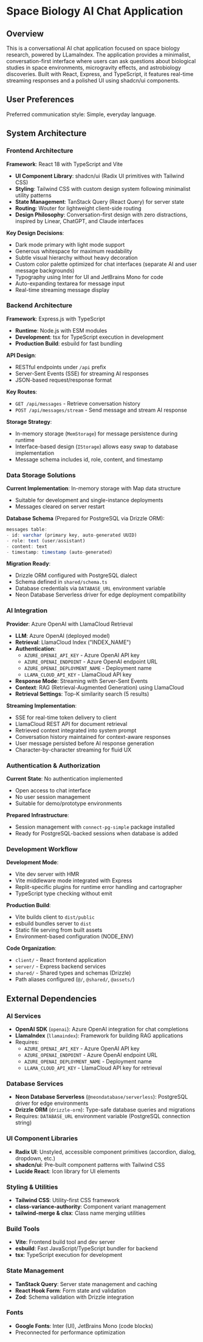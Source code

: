 # Space Biology AI Chat Application

## Overview

This is a conversational AI chat application focused on space biology research, powered by LLamaIndex. The application provides a minimalist, conversation-first interface where users can ask questions about biological studies in space environments, microgravity effects, and astrobiology discoveries. Built with React, Express, and TypeScript, it features real-time streaming responses and a polished UI using shadcn/ui components.

## User Preferences

Preferred communication style: Simple, everyday language.

## System Architecture

### Frontend Architecture

**Framework**: React 18 with TypeScript and Vite
- **UI Component Library**: shadcn/ui (Radix UI primitives with Tailwind CSS)
- **Styling**: Tailwind CSS with custom design system following minimalist utility patterns
- **State Management**: TanStack Query (React Query) for server state
- **Routing**: Wouter for lightweight client-side routing
- **Design Philosophy**: Conversation-first design with zero distractions, inspired by Linear, ChatGPT, and Claude interfaces

**Key Design Decisions**:
- Dark mode primary with light mode support
- Generous whitespace for maximum readability
- Subtle visual hierarchy without heavy decoration
- Custom color palette optimized for chat interfaces (separate AI and user message backgrounds)
- Typography using Inter for UI and JetBrains Mono for code
- Auto-expanding textarea for message input
- Real-time streaming message display

### Backend Architecture

**Framework**: Express.js with TypeScript
- **Runtime**: Node.js with ESM modules
- **Development**: tsx for TypeScript execution in development
- **Production Build**: esbuild for fast bundling

**API Design**:
- RESTful endpoints under `/api` prefix
- Server-Sent Events (SSE) for streaming AI responses
- JSON-based request/response format

**Key Routes**:
- `GET /api/messages` - Retrieve conversation history
- `POST /api/messages/stream` - Send message and stream AI response

**Storage Strategy**:
- In-memory storage (`MemStorage`) for message persistence during runtime
- Interface-based design (`IStorage`) allows easy swap to database implementation
- Message schema includes id, role, content, and timestamp

### Data Storage Solutions

**Current Implementation**: In-memory storage with Map data structure
- Suitable for development and single-instance deployments
- Messages cleared on server restart

**Database Schema** (Prepared for PostgreSQL via Drizzle ORM):
```typescript
messages table:
- id: varchar (primary key, auto-generated UUID)
- role: text (user/assistant)
- content: text
- timestamp: timestamp (auto-generated)
```

**Migration Ready**:
- Drizzle ORM configured with PostgreSQL dialect
- Schema defined in `shared/schema.ts`
- Database credentials via `DATABASE_URL` environment variable
- Neon Database Serverless driver for edge deployment compatibility

### AI Integration

**Provider**: Azure OpenAI with LlamaCloud Retrieval
- **LLM**: Azure OpenAI (deployed model)
- **Retrieval**: LlamaCloud Index ("INDEX_NAME")
- **Authentication**: 
  - `AZURE_OPENAI_API_KEY` - Azure OpenAI API key
  - `AZURE_OPENAI_ENDPOINT` - Azure OpenAI endpoint URL
  - `AZURE_OPENAI_DEPLOYMENT_NAME` - Deployment name
  - `LLAMA_CLOUD_API_KEY` - LlamaCloud API key
- **Response Mode**: Streaming with Server-Sent Events
- **Context**: RAG (Retrieval-Augmented Generation) using LlamaCloud
- **Retrieval Settings**: Top-K similarity search (5 results)

**Streaming Implementation**:
- SSE for real-time token delivery to client
- LlamaCloud REST API for document retrieval
- Retrieved context integrated into system prompt
- Conversation history maintained for context-aware responses
- User message persisted before AI response generation
- Character-by-character streaming for fluid UX

### Authentication & Authorization

**Current State**: No authentication implemented
- Open access to chat interface
- No user session management
- Suitable for demo/prototype environments

**Prepared Infrastructure**:
- Session management with `connect-pg-simple` package installed
- Ready for PostgreSQL-backed sessions when database is added

### Development Workflow

**Development Mode**:
- Vite dev server with HMR
- Vite middleware mode integrated with Express
- Replit-specific plugins for runtime error handling and cartographer
- TypeScript type checking without emit

**Production Build**:
- Vite builds client to `dist/public`
- esbuild bundles server to `dist`
- Static file serving from built assets
- Environment-based configuration (NODE_ENV)

**Code Organization**:
- `client/` - React frontend application
- `server/` - Express backend services  
- `shared/` - Shared types and schemas (Drizzle)
- Path aliases configured (`@/`, `@shared/`, `@assets/`)

## External Dependencies

### AI Services
- **OpenAI SDK** (`openai`): Azure OpenAI integration for chat completions
- **LlamaIndex** (`llamaindex`): Framework for building RAG applications
- Requires: 
  - `AZURE_OPENAI_API_KEY` - Azure OpenAI API key
  - `AZURE_OPENAI_ENDPOINT` - Azure OpenAI endpoint URL  
  - `AZURE_OPENAI_DEPLOYMENT_NAME` - Deployment name
  - `LLAMA_CLOUD_API_KEY` - LlamaCloud API key for retrieval

### Database Services
- **Neon Database Serverless** (`@neondatabase/serverless`): PostgreSQL driver for edge environments
- **Drizzle ORM** (`drizzle-orm`): Type-safe database queries and migrations
- Requires: `DATABASE_URL` environment variable (PostgreSQL connection string)

### UI Component Libraries
- **Radix UI**: Unstyled, accessible component primitives (accordion, dialog, dropdown, etc.)
- **shadcn/ui**: Pre-built component patterns with Tailwind CSS
- **Lucide React**: Icon library for UI elements

### Styling & Utilities
- **Tailwind CSS**: Utility-first CSS framework
- **class-variance-authority**: Component variant management
- **tailwind-merge & clsx**: Class name merging utilities

### Build Tools
- **Vite**: Frontend build tool and dev server
- **esbuild**: Fast JavaScript/TypeScript bundler for backend
- **tsx**: TypeScript execution for development

### State Management
- **TanStack Query**: Server state management and caching
- **React Hook Form**: Form state and validation
- **Zod**: Schema validation with Drizzle integration

### Fonts
- **Google Fonts**: Inter (UI), JetBrains Mono (code blocks)
- Preconnected for performance optimization